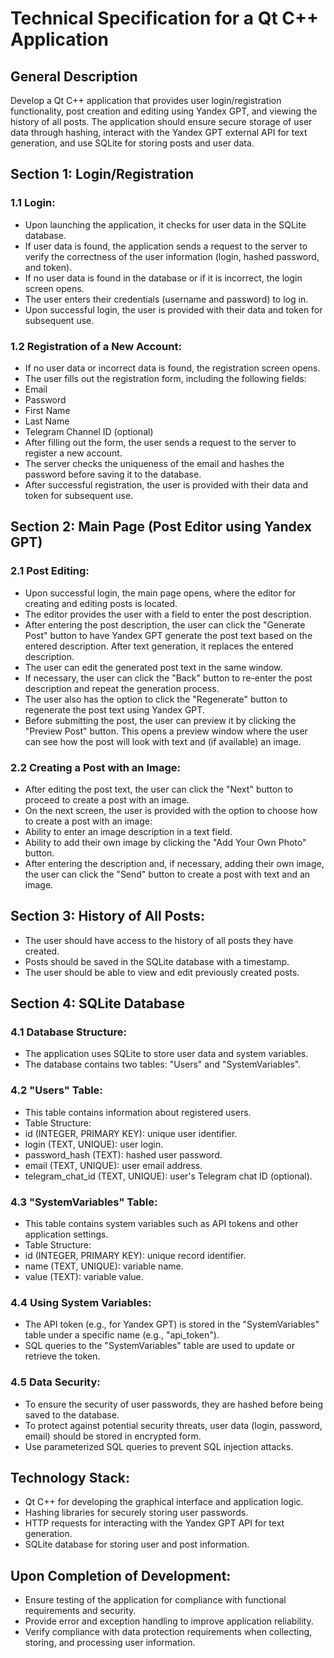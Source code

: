 # Technical Specification for a Qt C++ Application

## General Description
Develop a Qt C++ application that provides user login/registration functionality, post creation and editing using Yandex GPT, and viewing the history of all posts. The application should ensure secure storage of user data through hashing, interact with the Yandex GPT external API for text generation, and use SQLite for storing posts and user data.

## Section 1: Login/Registration
### 1.1 Login:
- Upon launching the application, it checks for user data in the SQLite database.
- If user data is found, the application sends a request to the server to verify the correctness of the user information (login, hashed password, and token).
- If no user data is found in the database or if it is incorrect, the login screen opens.
- The user enters their credentials (username and password) to log in.
- Upon successful login, the user is provided with their data and token for subsequent use.

### 1.2 Registration of a New Account:
- If no user data or incorrect data is found, the registration screen opens.
- The user fills out the registration form, including the following fields:
- Email
- Password
- First Name
- Last Name
- Telegram Channel ID (optional)
- After filling out the form, the user sends a request to the server to register a new account.
- The server checks the uniqueness of the email and hashes the password before saving it to the database.
- After successful registration, the user is provided with their data and token for subsequent use.

## Section 2: Main Page (Post Editor using Yandex GPT)
### 2.1 Post Editing:
- Upon successful login, the main page opens, where the editor for creating and editing posts is located.
- The editor provides the user with a field to enter the post description.
- After entering the post description, the user can click the "Generate Post" button to have Yandex GPT generate the post text based on the entered description. After text generation, it replaces the entered description.
- The user can edit the generated post text in the same window.
- If necessary, the user can click the "Back" button to re-enter the post description and repeat the generation process.
- The user also has the option to click the "Regenerate" button to regenerate the post text using Yandex GPT.
- Before submitting the post, the user can preview it by clicking the "Preview Post" button. This opens a preview window where the user can see how the post will look with text and (if available) an image.

### 2.2 Creating a Post with an Image:
- After editing the post text, the user can click the "Next" button to proceed to create a post with an image.
- On the next screen, the user is provided with the option to choose how to create a post with an image:
- Ability to enter an image description in a text field.
- Ability to add their own image by clicking the "Add Your Own Photo" button.
- After entering the description and, if necessary, adding their own image, the user can click the "Send" button to create a post with text and an image.

## Section 3: History of All Posts:
- The user should have access to the history of all posts they have created.
- Posts should be saved in the SQLite database with a timestamp.
- The user should be able to view and edit previously created posts.

## Section 4: SQLite Database
### 4.1 Database Structure:
- The application uses SQLite to store user data and system variables.
- The database contains two tables: "Users" and "SystemVariables".

### 4.2 "Users" Table:
- This table contains information about registered users.
- Table Structure:
- id (INTEGER, PRIMARY KEY): unique user identifier.
- login (TEXT, UNIQUE): user login.
- password_hash (TEXT): hashed user password.
- email (TEXT, UNIQUE): user email address.
- telegram_chat_id (TEXT, UNIQUE): user's Telegram chat ID (optional).

### 4.3 "SystemVariables" Table:
- This table contains system variables such as API tokens and other application settings.
- Table Structure:
- id (INTEGER, PRIMARY KEY): unique record identifier.
- name (TEXT, UNIQUE): variable name.
- value (TEXT): variable value.

### 4.4 Using System Variables:
- The API token (e.g., for Yandex GPT) is stored in the "SystemVariables" table under a specific name (e.g., "api_token").
- SQL queries to the "SystemVariables" table are used to update or retrieve the token.

### 4.5 Data Security:
- To ensure the security of user passwords, they are hashed before being saved to the database.
- To protect against potential security threats, user data (login, password, email) should be stored in encrypted form.
- Use parameterized SQL queries to prevent SQL injection attacks.

## Technology Stack:
- Qt C++ for developing the graphical interface and application logic.
- Hashing libraries for securely storing user passwords.
- HTTP requests for interacting with the Yandex GPT API for text generation.
- SQLite database for storing user and post information.

## Upon Completion of Development:
- Ensure testing of the application for compliance with functional requirements and security.
- Provide error and exception handling to improve application reliability.
- Verify compliance with data protection requirements when collecting, storing, and processing user information.
